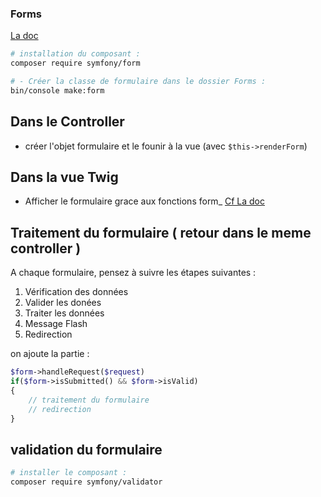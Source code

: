 ### Forms


[La doc](https://symfony.com/doc/current/forms.html)


```sh
# installation du composant :
composer require symfony/form
```
```sh
# - Créer la classe de formulaire dans le dossier Forms :
bin/console make:form
```

## Dans le Controller

- créer l'objet formulaire et le founir à la vue (avec `$this->renderForm`)


## Dans la vue Twig

- Afficher le formulaire grace aux fonctions form_ [Cf La doc](https://symfony.com/doc/current/form/form_customization.html)

## Traitement du formulaire ( retour dans le meme controller )

A chaque formulaire, pensez à suivre les étapes suivantes :

1. Vérification des données
2. Valider les donées
3. Traiter les données
4. Message Flash
5. Redirection

on ajoute la partie :

```php
$form->handleRequest($request)
if($form->isSubmitted() && $form->isValid)
{
    // traitement du formulaire 
    // redirection
}
```

## validation du formulaire

```sh
# installer le composant :
composer require symfony/validator
```
